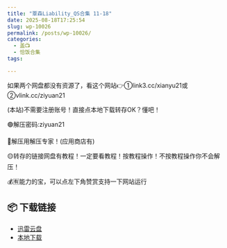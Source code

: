 ```yaml
---
title: "覃森Liability_QS合集 11-18"
date: 2025-08-18T17:25:54
slug: wp-10026
permalink: /posts/wp-10026/
categories:
  - 盖📺
  - 恰饭合集
tags:

---
```


如果两个网盘都没有资源了，看这个网站👉①link3.cc/xianyu21或②vlink.cc/ziyuan21

(本站)不需要注册账号！直接点本地下载转存OK？懂吧！

🟢解压密码:ziyuan21

🔵解压用解压专家！(应用商店有)

🟡转存的链接网盘有教程！一定要看教程！按教程操作！不按教程操作你不会解压！

💰🈶能力的宝，可以点左下角赞赏支持一下网站运行

## 📦 下载链接
- [迅雷云盘](https://blziyuan21.com/pay-download/10026?key=6dcb44018b&down_id=0)
- [本地下载](https://blziyuan21.com/pay-download/10026?key=6dcb44018b&down_id=1)

